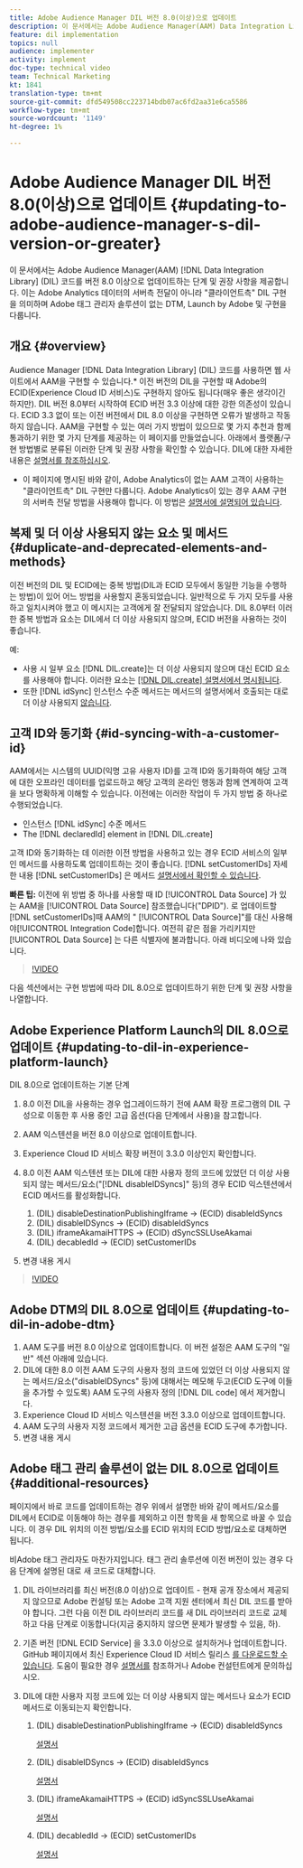 ```yaml
---
title: Adobe Audience Manager DIL 버전 8.0(이상)으로 업데이트
description: 이 문서에서는 Adobe Audience Manager(AAM) Data Integration Library(DIL) 코드를 버전 8.0 이상으로 업데이트하는 단계 및 권장 사항을 제공합니다. 이는 Adobe Analytics 데이터의 서버측 전달이 아니라 "클라이언트측" DIL 구현을 의미하며 Adobe 태그 관리자 솔루션이 없는 DTM, Launch by Adobe 및 구현을 다룹니다.
feature: dil implementation
topics: null
audience: implementer
activity: implement
doc-type: technical video
team: Technical Marketing
kt: 1841
translation-type: tm+mt
source-git-commit: dfd549508cc223714bdb07ac6fd2aa31e6ca5586
workflow-type: tm+mt
source-wordcount: '1149'
ht-degree: 1%

---
```



# Adobe Audience Manager DIL 버전 8.0(이상)으로 업데이트 {#updating-to-adobe-audience-manager-s-dil-version-or-greater}

이 문서에서는 Adobe Audience Manager(AAM) [!DNL Data Integration Library] (DIL) 코드를 버전 8.0 이상으로 업데이트하는 단계 및 권장 사항을 제공합니다. 이는 Adobe Analytics 데이터의 서버측 전달이 아니라 &quot;클라이언트측&quot; DIL 구현을 의미하며 Adobe 태그 관리자 솔루션이 없는 DTM, Launch by Adobe 및 구현을 다룹니다.

## 개요 {#overview}

Audience Manager [!DNL Data Integration Library] (DIL) 코드를 사용하면 웹 사이트에서 AAM을 구현할 수 있습니다.* 이전 버전의 DIL을 구현할 때 Adobe의 ECID(Experience Cloud ID 서비스)도 구현하지 않아도 됩니다(매우 좋은 생각이긴 하지만). DIL 버전 8.0부터 시작하여 ECID 버전 3.3 이상에 대한 강한 의존성이 있습니다. ECID 3.3 없이 또는 이전 버전에서 DIL 8.0 이상을 구현하면 오류가 발생하고 작동하지 않습니다. AAM을 구현할 수 있는 여러 가지 방법이 있으므로 몇 가지 추천과 함께 통과하기 위한 몇 가지 단계를 제공하는 이 페이지를 만들었습니다. 아래에서 플랫폼/구현 방법별로 분류된 이러한 단계 및 권장 사항을 확인할 수 있습니다. DIL에 대한 자세한 내용은 [설명서를 참조하십시오](https://marketing.adobe.com/resources/help/en_US/aam/c_dil.html).

* 이 페이지에 명시된 바와 같이, Adobe Analytics이 없는 AAM 고객이 사용하는 &quot;클라이언트측&quot; DIL 구현만 다룹니다. Adobe Analytics이 있는 경우 AAM 구현의 서버측 전달 방법을 사용해야 합니다. 이 방법은 [설명서에 설명되어 있습니다](https://marketing.adobe.com/resources/help/en_US/reference/ssf.html).

## 복제 및 더 이상 사용되지 않는 요소 및 메서드 {#duplicate-and-deprecated-elements-and-methods}

이전 버전의 DIL 및 ECID에는 중복 방법(DIL과 ECID 모두에서 동일한 기능을 수행하는 방법)이 있어 어느 방법을 사용할지 혼동되었습니다. 일반적으로 두 가지 모두를 사용하고 일치시켜야 했고 이 메시지는 고객에게 잘 전달되지 않았습니다. DIL 8.0부터 이러한 중복 방법과 요소는 DIL에서 더 이상 사용되지 않으며, ECID 버전을 사용하는 것이 좋습니다.

예:

* 사용 시 일부 요소 [!DNL DIL.create]는 더 이상 사용되지 않으며 대신 ECID 요소를 사용해야 합니다. 이러한 요소는 [[!DNL DIL.create] 설명서에서 명시됩니다](https://marketing.adobe.com/resources/help/en_US/aam/r_dil_create.html).
* 또한 [!DNL idSync] 인스턴스 수준 메서드는 메서드의 설명서에서 호출되는 대로 더 이상 사용되지 [않습니다](https://marketing.adobe.com/resources/help/en_US/aam/r_dil_idsync.html).

## 고객 ID와 동기화 {#id-syncing-with-a-customer-id}

AAM에서는 시스템의 UUID(익명 고유 사용자 ID)를 고객 ID와 동기화하여 해당 고객에 대한 오프라인 데이터를 업로드하고 해당 고객의 온라인 행동과 함께 연계하여 고객을 보다 명확하게 이해할 수 있습니다. 이전에는 이러한 작업이 두 가지 방법 중 하나로 수행되었습니다.

* 인스턴스 [!DNL idSync] 수준 메서드
* The [!DNL declaredId] element in [!DNL DIL.create]

고객 ID와 동기화하는 데 이러한 이전 방법을 사용하고 있는 경우 ECID 서비스의 일부인 메서드를 사용하도록 업데이트하는 것이 좋습니다. [!DNL setCustomerIDs] 자세한 내용 [!DNL setCustomerIDs] 은 메서드 [설명서에서 확인할 수 있습니다](https://marketing.adobe.com/resources/help/en_US/mcvid/mcvid_setcustomerids.html).

**빠른 팁:** 이전에 위 방법 중 하나를 사용할 때 ID [!UICONTROL Data Source] 가 있는 AAM을 [!UICONTROL Data Source] 참조했습니다(&quot;DPID&quot;). 로 업데이트할 [!DNL setCustomerIDs]때 AAM의 &quot; [!UICONTROL Data Source]&quot;를 대신 사용해야[!UICONTROL Integration Code]합니다. 여전히 같은 점을 가리키지만 [!UICONTROL Data Source] 는 다른 식별자에 불과합니다. 아래 비디오에 나와 있습니다.

>[!VIDEO](https://video.tv.adobe.com/v/23873/?quality=12)

다음 섹션에서는 구현 방법에 따라 DIL 8.0으로 업데이트하기 위한 단계 및 권장 사항을 나열합니다.

## Adobe Experience Platform Launch의 DIL 8.0으로 업데이트 {#updating-to-dil-in-experience-platform-launch}

DIL 8.0으로 업데이트하는 기본 단계

1. 8.0 이전 DIL을 사용하는 경우 업그레이드하기 전에 AAM 확장 프로그램의 DIL 구성으로 이동한 후 사용 중인 고급 옵션(다음 단계에서 사용)을 참고합니다.
1. AAM 익스텐션을 버전 8.0 이상으로 업데이트합니다.
1. Experience Cloud ID 서비스 확장 버전이 3.3.0 이상인지 확인합니다.
1. 8.0 이전 AAM 익스텐션 또는 DIL에 대한 사용자 정의 코드에 있었던 더 이상 사용되지 않는 메서드/요소(&quot;[!DNL disableIDSyncs]&quot; 등)의 경우 ECID 익스텐션에서 ECID 메서드를 활성화합니다.

   1. (DIL) disableDestinationPublishingIframe -> (ECID) disableIdSyncs
   1. (DIL) disableIDSyncs -> (ECID) disableIdSyncs
   1. (DIL) iframeAkamaiHTTPS -> (ECID) dSyncSSLUseAkamai
   1. (DIL) decabledId -> (ECID) setCustomerIDs

1. 변경 내용 게시

>[!VIDEO](https://video.tv.adobe.com/v/23874/?quality=12)

## Adobe DTM의 DIL 8.0으로 업데이트 {#updating-to-dil-in-adobe-dtm}

1. AAM 도구를 버전 8.0 이상으로 업데이트합니다. 이 버전 설정은 AAM 도구의 &quot;일반&quot; 섹션 아래에 있습니다.
1. DIL에 대한 8.0 이전 AAM 도구의 사용자 정의 코드에 있었던 더 이상 사용되지 않는 메서드/요소(&quot;disableIDSyncs&quot; 등)에 대해서는 메모해 두고(ECID 도구에 이들을 추가할 수 있도록) AAM 도구의 사용자 정의 [!DNL DIL code] 에서 제거합니다.
1. Experience Cloud ID 서비스 익스텐션을 버전 3.3.0 이상으로 업데이트합니다.
1. AAM 도구의 사용자 지정 코드에서 제거한 고급 옵션을 ECID 도구에 추가합니다.
1. 변경 내용 게시

## Adobe 태그 관리 솔루션이 없는 DIL 8.0으로 업데이트 {#additional-resources}

페이지에서 바로 코드를 업데이트하는 경우 위에서 설명한 바와 같이 메서드/요소를 DIL에서 ECID로 이동해야 하는 경우를 제외하고 이전 항목을 새 항목으로 바꿀 수 있습니다. 이 경우 DIL 위치의 이전 방법/요소를 ECID 위치의 ECID 방법/요소로 대체하면 됩니다.

비Adobe 태그 관리자도 마찬가지입니다. 태그 관리 솔루션에 이전 버전이 있는 경우 다음 단계에 설명된 대로 새 코드로 대체합니다.

1. DIL 라이브러리를 최신 버전(8.0 이상)으로 업데이트 - 현재 공개 장소에서 제공되지 않으므로 Adobe 컨설팅 또는 Adobe 고객 지원 센터에서 최신 DIL 코드를 받아야 합니다. 그런 다음 이전 DIL 라이브러리 코드를 새 DIL 라이브러리 코드로 교체하고 다음 단계로 이동합니다(지금 중지하지 않으면 문제가 발생할 수 있음, 하).
1. 기존 버전 [!DNL ECID Service] 을 3.3.0 이상으로 설치하거나 업데이트합니다. GitHub 페이지에서 최신 Experience Cloud ID 서비스 릴리스 [를 다운로드할 수 있습니다](https://github.com/Adobe-Marketing-Cloud/id-service/releases). 도움이 필요한 경우 [설명서를](https://marketing.adobe.com/resources/help/ko_KR/mcvid/) 참조하거나 Adobe 컨설턴트에게 문의하십시오.

1. DIL에 대한 사용자 지정 코드에 있는 더 이상 사용되지 않는 메서드나 요소가 ECID 메서드로 이동되는지 확인합니다.

   1. (DIL) disableDestinationPublishingIframe -> (ECID) disableIdSyncs

      [설명서](https://marketing.adobe.com/resources/help/en_US/mcvid/mcvid-disableidsync.html)

   1. (DIL) disableIDSyncs -> (ECID) disableIdSyncs

      [설명서](https://marketing.adobe.com/resources/help/en_US/mcvid/mcvid-disableidsync.html)

   1. (DIL) iframeAkamaiHTTPS -> (ECID) idSyncSSLUseAkamai

      [설명서](https://marketing.adobe.com/resources/help/en_US/aam/r_dil_create.html)

   1. (DIL) decabledId -> (ECID) setCustomerIDs

      [설명서](https://marketing.adobe.com/resources/help/en_US/mcvid/mcvid_setcustomerids.html)